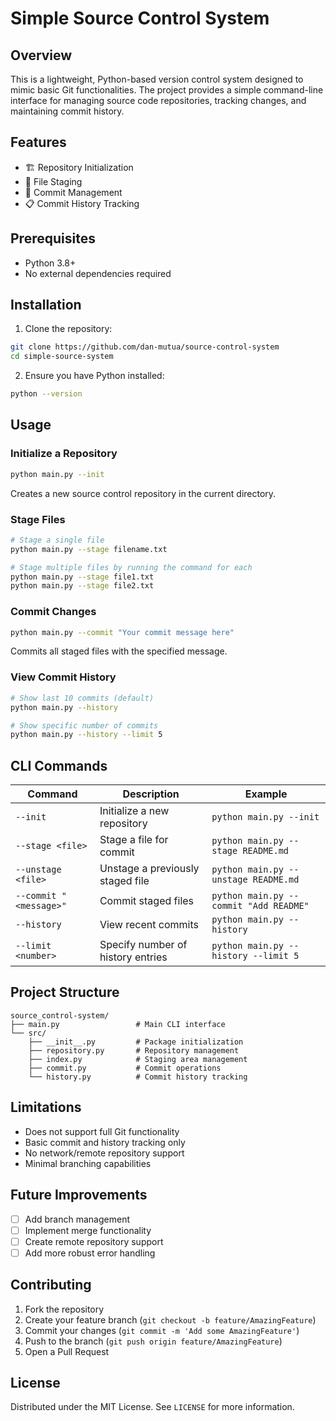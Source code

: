 # Simple Source Control System

## Overview

This is a lightweight, Python-based version control system designed to mimic basic Git functionalities. The project provides a simple command-line interface for managing source code repositories, tracking changes, and maintaining commit history.

## Features

- 🏗️ Repository Initialization
- 📁 File Staging
- 💾 Commit Management
- 📋 Commit History Tracking

## Prerequisites

- Python 3.8+
- No external dependencies required

## Installation

1. Clone the repository:
```bash
git clone https://github.com/dan-mutua/source-control-system
cd simple-source-system
```

2. Ensure you have Python installed:
```bash
python --version
```

## Usage

### Initialize a Repository

```bash
python main.py --init
```
Creates a new source control repository in the current directory.

### Stage Files

```bash
# Stage a single file
python main.py --stage filename.txt

# Stage multiple files by running the command for each
python main.py --stage file1.txt
python main.py --stage file2.txt
```

### Commit Changes

```bash
python main.py --commit "Your commit message here"
```
Commits all staged files with the specified message.

### View Commit History

```bash
# Show last 10 commits (default)
python main.py --history

# Show specific number of commits
python main.py --history --limit 5
```

## CLI Commands

| Command | Description | Example |
|---------|-------------|---------|
| `--init` | Initialize a new repository | `python main.py --init` |
| `--stage <file>` | Stage a file for commit | `python main.py --stage README.md` |
| `--unstage <file>` | Unstage a previously staged file | `python main.py --unstage README.md` |
| `--commit "<message>"` | Commit staged files | `python main.py --commit "Add README"` |
| `--history` | View recent commits | `python main.py --history` |
| `--limit <number>` | Specify number of history entries | `python main.py --history --limit 5` |

## Project Structure

```
source_control-system/
├── main.py                 # Main CLI interface
└── src/
    ├── __init__.py         # Package initialization
    ├── repository.py       # Repository management
    ├── index.py            # Staging area management
    ├── commit.py           # Commit operations
    └── history.py          # Commit history tracking
```


## Limitations

- Does not support full Git functionality
- Basic commit and history tracking only
- No network/remote repository support
- Minimal branching capabilities

## Future Improvements

- [ ] Add branch management
- [ ] Implement merge functionality
- [ ] Create remote repository support
- [ ] Add more robust error handling

## Contributing

1. Fork the repository
2. Create your feature branch (`git checkout -b feature/AmazingFeature`)
3. Commit your changes (`git commit -m 'Add some AmazingFeature'`)
4. Push to the branch (`git push origin feature/AmazingFeature`)
5. Open a Pull Request

## License

Distributed under the MIT License. See `LICENSE` for more information.
